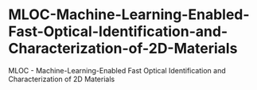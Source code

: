 # MLOC-Machine-Learning-Enabled-Fast-Optical-Identification-and-Characterization-of-2D-Materials
MLOC - Machine-Learning-Enabled Fast Optical Identification and Characterization of 2D Materials

